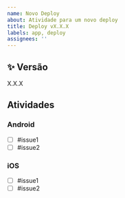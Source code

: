 ```yaml
---
name: Novo Deploy
about: Atividade para um novo deploy
title: Deploy vX.X.X
labels: app, deploy
assignees: ''
---
```


## ✨ Versão

X.X.X

## Atividades

### Android

- [ ] #issue1
- [ ] #issue2

### iOS

- [ ] #issue1
- [ ] #issue2
